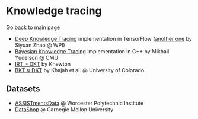 # Knowledge tracing

[Go back to main page](/las2017)

- [Deep Knowledge Tracing](https://github.com/lingochamp/tensorflow-dkt/tree/master/src) implementation in TensorFlow ([another one](https://github.com/siyuanzhao/2016-EDM) by Siyuan Zhao @ WPI)
- [Bayesian Knowledge Tracing](https://github.com/IEDMS/standard-bkt) implementation in C++ by Mikhail Yudelson @ CMU
- [IRT > DKT](https://github.com/Knewton/edm2016) by Knewton
- [BKT ≈ DKT](https://github.com/mmkhajah/dkt) by Khajah et al. @ University of Colorado

## Datasets

- [ASSISTmentsData](https://sites.google.com/site/assistmentsdata/) @ Worcester Polytechnic Institute
- [DataShop](https://pslcdatashop.web.cmu.edu) @ Carnegie Mellon University
